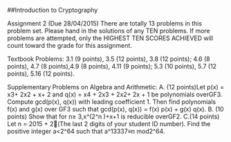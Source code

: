 ##Introduction to Cryptography

Assignment 2 (Due 28/04/2015)
There are totally 13 problems in this problem set. Please hand in the solutions of any TEN problems. If more problems are attempted, only the HIGHEST TEN SCORES ACHIEVED will count toward the grade for this assignment.

Textbook Problems:
3.1 (9 points), 3.5 (12 points), 3.8 (12 points);
4.6 (8 points), 4.7 (8 points),4.9 (8 points), 4.11 (9 points);
5.3 (10 points), 5.7 (12 points), 5.16 (12 points).

Supplementary Problems on Algebra and Arithmetic:
A. (12 points)Let p(x) = x3+ 2x2 + x+ 2 and q(x) = x4 + 2x3 + 2x2+ 2x + 1 be polynomials overGF3. Compute gcd(p(x), q(x)) with leading coefficient 1. Then find polynomials f(x) and g(x) over GF3 such that gcd(p(x), q(x)) = f(x) p(x) + g(x) q(x).
B. (10 points) Show that for n≥ 3,x^(2^n )+x+1 is reducible overGF2.
C.(14 points) Let n = 2015 + 2(The last 2 digits of your student ID number). Find the positive integer a<2^64 such that a^13337≡n mod2^64.
